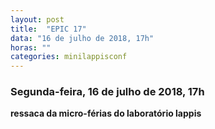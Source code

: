 ```yaml
---
layout: post
title:  "EPIC 17"
data: "16 de julho de 2018, 17h"
horas: ""
categories: minilappisconf
---
```


### Segunda-feira, 16 de julho de 2018, 17h

**ressaca da micro-férias do laboratório lappis**
